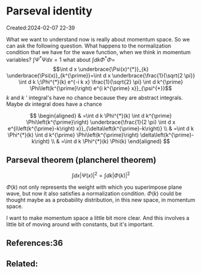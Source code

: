 # Parseval identity
Created:2024-02-07 22-39

What we want to understand now is really about momentum space. So we can ask the following question. What happens to the normalization condition that we have for the wave function, when we think in momentum variables?
$\int \Psi^{*} \Psi d x=1$ what about $\int d k \Phi^{*} \Phi=$
$$\int d x \underbrace{\Psi(x)^{*}}_{k} \underbrace{\Psi(x)}_{k^{\prime}}=\int d x \underbrace{\frac{1}{\sqrt{2 \pi}} \int d k \;\Phi^{*}(k) e^{-i k x} \frac{1}{\sqrt{2} \pi} \int d k^{\prime} \Phi\left(k^{\prime}\right) e^{i k^{\prime} x}}_{\psi^{*}}$$
$k$ and $k$ ' integral's have no chance because they are abstract integrals. Maybe $d x$ integral does have a chance

$$
\begin{aligned}
& =\int d k \Phi^{*}(k) \int d k^{\prime} \Phi\left(k^{\prime}\right) \underbrace{\frac{1}{2 \pi} \int d x e^{i\left(k^{\prime}-k\right) x}}_{\delta\left(k^{\prime}-k\right)} \\
& =\int d k \Phi^{*}(k) \int d k^{\prime} \Phi\left(k^{\prime}\right) \delta\left(k^{\prime}-k\right) \\
& =\int d k \Phi^{*}(k) \Phi(k)
\end{aligned}
$$

## Parseval theorem (plancherel theorem)

$$
\int d x|\Psi(x)|^{2}=\int d k|\Phi(k)|^{2}
$$

$\Phi(k)$ not only represents the weight with which you superimpose plane wave, but now it also satisfies a normalization condition. $\Phi(k)$ could be thought maybe as a probability distribution, in this new space, in momentum space.

I want to make momentum space a little bit more clear. And this involves a little bit of moving around with constants, but it's important.

## References:36

## Related:



